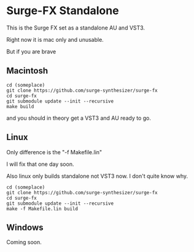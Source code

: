 # Surge-FX Standalone

This is the Surge FX set as a standalone AU and VST3.

Right now it is mac only and unusable.

But if you are brave 

## Macintosh

```
cd (someplace)
git clone https://github.com/surge-synthesizer/surge-fx
cd surge-fx
git submodule update --init --recursive
make build
```

and you should in theory get a VST3 and AU ready to go.


## Linux

Only difference is the "-f Makefile.lin"

I will fix that one day soon. 

Also linux only builds standalone not VST3 now. I don't quite know why.

```
cd (someplace)
git clone https://github.com/surge-synthesizer/surge-fx
cd surge-fx
git submodule update --init --recursive
make -f Makefile.lin build
```

## Windows

Coming soon.
